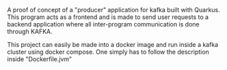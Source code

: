 A proof of concept of a "producer" application for kafka built with Quarkus. This program acts as a frontend and is made to send user requests to a backend application where all inter-program communication is done through KAFKA. 

This project can easily be made into a docker image and run inside a kafka cluster using docker compose.  One simply has to follow the description inside "Dockerfile.jvm" 
